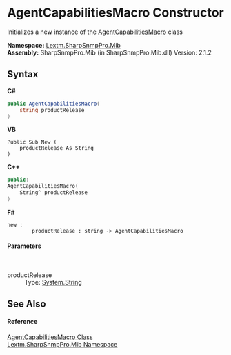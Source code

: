 # AgentCapabilitiesMacro Constructor 
 

Initializes a new instance of the <a href="T_Lextm_SharpSnmpPro_Mib_AgentCapabilitiesMacro">AgentCapabilitiesMacro</a> class

**Namespace:**&nbsp;<a href="N_Lextm_SharpSnmpPro_Mib">Lextm.SharpSnmpPro.Mib</a><br />**Assembly:**&nbsp;SharpSnmpPro.Mib (in SharpSnmpPro.Mib.dll) Version: 2.1.2

## Syntax

**C#**<br />
``` C#
public AgentCapabilitiesMacro(
	string productRelease
)
```

**VB**<br />
``` VB
Public Sub New ( 
	productRelease As String
)
```

**C++**<br />
``` C++
public:
AgentCapabilitiesMacro(
	String^ productRelease
)
```

**F#**<br />
``` F#
new : 
        productRelease : string -> AgentCapabilitiesMacro
```


#### Parameters
&nbsp;<dl><dt>productRelease</dt><dd>Type: <a href="https://docs.microsoft.com/dotnet/api/system.string" target="_blank" rel="noopener noreferrer">System.String</a><br /></dd></dl>

## See Also


#### Reference
<a href="T_Lextm_SharpSnmpPro_Mib_AgentCapabilitiesMacro">AgentCapabilitiesMacro Class</a><br /><a href="N_Lextm_SharpSnmpPro_Mib">Lextm.SharpSnmpPro.Mib Namespace</a><br />